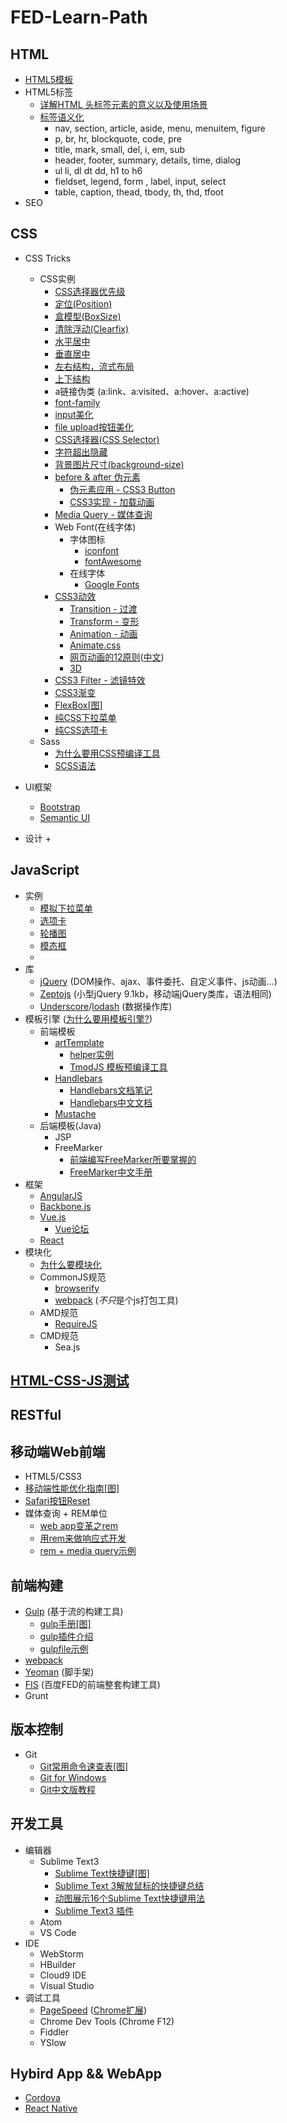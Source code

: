 # FED-Learn-Path

## HTML
- [HTML5模板]()
- HTML5标签
    + [详解HTML<head> 头标签元素的意义以及使用场景](http://www.58img.com/web/2220)
    + [标签语义化](http://www.w3school.com.cn/tags/index.asp)
        * nav, section, article, aside, menu, menuitem, figure
        * p, br, hr, blockquote, code, pre
        * title, mark, small, del, i, em, sub
        * header, footer, summary, details, time, dialog
        * ul li, dl dt dd, h1 to h6
        * fieldset, legend, form , label, input, select
        * table, caption, thead, tbody, th, thd, tfoot
- SEO

## CSS
- CSS Tricks
    + CSS实例
        * [CSS选择器优先级]()
        * [定位(Position)]()
        * [盒模型(BoxSize)]()
        * [清除浮动(Clearfix)]()
        * [水平居中]()
        * [垂直居中]()
        * [左右结构，流式布局]()
        * [上下结构]()
        * a链接伪类 (a:link、a:visited、a:hover、a:active)
        * [font-family]()
        * [input美化]()
        * [file upload按钮美化]()
        * [CSS选择器(CSS Selector)]()
        * [字符超出隐藏]()
        * [背景图片尺寸(<!--  -->background-size)]()
        * [before & after 伪元素]()
            - [伪元素应用 - CSS3 Button](http://www.w3cplus.com/CSS3/css-buttons-with-pseudo-elements)
            - [CSS3实现 - 加载动画]()
        * [Media Query - 媒体查询]()
        * Web Font(在线字体)
            - 字体图标
                + [iconfont](http://iconfont.cn/)
                + [fontAwesome](http://fortawesome.github.io/Font-Awesome/)
            - 在线字体
                + [Google Fonts](http://googlefonts.com/)
        * [CSS3动效]()
            - [Transition - 过渡]()
            - [Transform  - 变形]()
            - [Animation  - 动画]()
            - [Animate.css](daneden.github.io/animate.css/)
            - [网页动画的12原则](https://cssanimation.rocks/principles/)([中文](http://www.w3cplus.com/css3/animation-principles-for-the-web.html))
            - [3D]()
        * [CSS3 Filter - 滤镜特效](http://www.w3cplus.com/css3/ten-effects-with-css3-filter)
        * [CSS3渐变]()
        * [FlexBox[图]](assets/imgs/flexboxsheet.png)
        * [纯CSS下拉菜单]()
        * [纯CSS选项卡]()
    + Sass 
        * [为什么要用CSS预编译工具]()
        * [SCSS语法]()

- UI框架
    + [Bootstrap](http://getbootstrap.com/)
    + [Semantic UI](http://www.semantic-ui.com/)
    
- 设计
    + 
    
## JavaScript
- 实例
    + [模拟下拉菜单]()
    + [选项卡]()
    + [轮播图]()
    + [模态框]()
    + 
- 库
    + [jQuery](http://jquery.com/) (DOM操作、ajax、事件委托、自定义事件、js动画...)
    + [Zeptojs](http://zeptojs.com/) (小型jQuery 9.1kb，移动端jQuery类库，语法相同)
    + [Underscore](http://underscorejs.org/)/[lodash](http://lodash.com/) (数据操作库)
- 模板引擎 ([为什么要用模板引擎?](https://github.com/aui/tmodjs/blob/master/doc/why-tmodjs.md))
    + 前端模板
        * [artTemplate](https://github.com/aui/artTemplate)
            - [helper实例]()
            - [TmodJS 模板预编译工具](https://github.com/aui/tmodjs)
        * [Handlebars](http://handlebarsjs.com/)
            - [Handlebars文档笔记](www.ghostchina.com/handlebars-wen-dang-bi-ji/)
            - [Handlebars中文文档](http://segmentfault.com/a/1190000000342636)
        * [Mustache](https://github.com/janl/mustache.js)
    + 后端模板(Java)
        * JSP
        * FreeMarker
            - [前端编写FreeMarker所要掌握的](http://handyxuefeng.blog.163.com/blog/static/454521722013102055546118/)
            - [FreeMarker中文手册](FreeMarker_Manual_zh_CN.pdf)
- 框架
    + [AngularJS](https://angular.io/)
    + [Backbone.js](http://backbonejs.org/)
    + [Vue.js](http://vuejs.org/)
        * [Vue论坛](http://forum.vuejs.org/)
    + [React](http://facebook.github.io/react/)
- 模块化
    + [为什么要模块化](http://www.ruanyifeng.com/blog/2012/10/javascript_module.html)
    + CommonJS规范
        * [browserify](http://browserify.org/)
        * [webpack](http://webpack.github.io/) (*不只*是个js打包工具)
    + AMD规范
        * [RequireJS](http://www.requirejs.org/)
    + CMD规范
        * Sea.js

## [HTML-CSS-JS测试](http://davidshariff.com/quiz/)

## RESTful


## 移动端Web前端
- HTML5/CSS3
- [移动端性能优化指南[图]](assets/imgs/mobile.png)
- [Safari按钮Reset](http://www.w3cplus.com/css3/changing-appearance-of-element-with-css3.html)
- 媒体查询 + REM单位
    + [web app变革之rem](http://isux.tencent.com/web-app-rem.html)
    + [用rem来做响应式开发](http://www.520ued.com/article/53e98eafbb16a74c41b5de77)
    + [rem + media query示例](assets/css/rem.css)

## 前端构建
- [Gulp](http://gulpjs.com/) (基于流的构建工具)
    + [gulp手册[图]](assets/imgs/gulp.png)
    + [gulp插件介绍](http://colobu.com/2014/11/17/gulp-plugins-introduction/)
    + [gulpfile示例](https://github.com/blade254353074/eg.browserify/blob/master/gulpfile.js)
- [webpack](http://webpack.github.io/)
- [Yeoman](http://yeoman.io/) (脚手架)
- [FIS](http://fis.baidu.com/) (百度FED的前端整套构建工具)
- Grunt

## 版本控制
- Git
    + [Git常用命令速查表[图]](assets/imgs/git.jpg)
    + [Git for Windows](https://git-for-windows.github.io/)
    + [Git中文版教程](http://www.liaoxuefeng.com/wiki/0013739516305929606dd18361248578c67b8067c8c017b000)

## 开发工具
- 编辑器
    + Sublime Text3 
        * [Sublime Text快捷键[图]](assets/imgs/sublime-text-3-cheat-sheet-wallpaper-large.jpg)
        * [Sublime Text 3解放鼠标的快捷键总结](http://www.tuicool.com/articles/INRjai)
        * [动图展示16个Sublime Text快捷键用法](http://www.techug.com/16-subline-text-tips)
        * [Sublime Text3 插件](SublimeText.md)
    + Atom
    + VS Code
- IDE
    + WebStorm
    + HBuilder
    + Cloud9 IDE
    + Visual Studio
- 调试工具
    + [PageSpeed](https://developers.google.com/speed/pagespeed/) ([Chrome扩展](https://chrome.google.com/webstore/search/pagespeed%20insight?hl=zh-CN&_category=extensions))
    + Chrome Dev Tools (Chrome F12)
    + Fiddler
    + YSlow

## Hybird App && WebApp
+ [Cordova](http://cordova.apache.org/)
+ [React Native](http://facebook.github.io/react-native/docs/getting-started.html)
